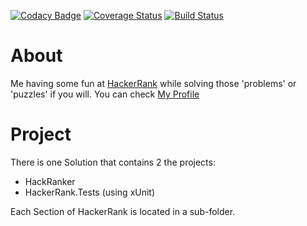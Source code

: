 [![Codacy Badge](https://api.codacy.com/project/badge/Grade/0f2715c88d164d1098346da0bda7a619)](https://app.codacy.com/app/Hypenate/HackerRank?utm_source=github.com&utm_medium=referral&utm_content=Hypenate/HackerRank&utm_campaign=Badge_Grade_Dashboard)
[![Coverage Status](https://coveralls.io/repos/github/Hypenate/HackerRank/badge.svg?branch=master)](https://coveralls.io/github/Hypenate/HackerRank?branch=master)
[![Build Status](https://travis-ci.com/Hypenate/HackerRank.svg?branch=master)](https://travis-ci.com/Hypenate/HackerRank)

# About
Me having some fun at [HackerRank](https://www.hackerrank.com) while solving those 'problems' or 'puzzles' if you will.
You can check [My Profile](https://www.hackerrank.com/ben_beckers)

# Project
There is one Solution that contains 2 the projects:
- HackRanker
- HackerRank.Tests (using xUnit)

Each Section of HackerRank is located in a sub-folder.
